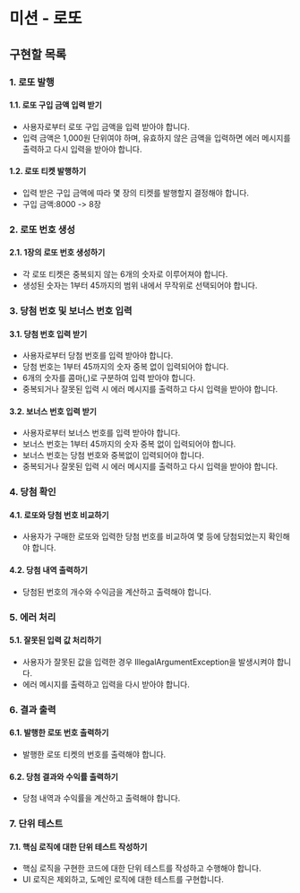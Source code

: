 # 미션 - 로또

## 구현할 목록

### 1. 로또 발행

#### 1.1. 로또 구입 금액 입력 받기
- 사용자로부터 로또 구입 금액을 입력 받아야 합니다.
- 입력 금액은 1,000원 단위여야 하며, 유효하지 않은 금액을 입력하면 에러 메시지를 출력하고 다시 입력을 받아야 합니다.

#### 1.2. 로또 티켓 발행하기
- 입력 받은 구입 금액에 따라 몇 장의 티켓를 발행할지 결정해야 합니다.
- 구입 금액:8000 -> 8장

### 2. 로또 번호 생성

#### 2.1. 1장의 로또 번호 생성하기
- 각 로또 티켓은 중복되지 않는 6개의 숫자로 이루어져야 합니다.
- 생성된 숫자는 1부터 45까지의 범위 내에서 무작위로 선택되어야 합니다.

### 3. 당첨 번호 및 보너스 번호 입력

#### 3.1. 당첨 번호 입력 받기
- 사용자로부터 당첨 번호를 입력 받아야 합니다.
- 당첨 번호는 1부터 45까지의 숫자 중복 없이 입력되어야 합니다.
- 6개의 숫자를 콤마(,)로 구분하여 입력 받아야 합니다.
- 중복되거나 잘못된 입력 시 에러 메시지를 출력하고 다시 입력을 받아야 합니다.

#### 3.2. 보너스 번호 입력 받기
- 사용자로부터 보너스 번호를 입력 받아야 합니다.
- 보너스 번호는 1부터 45까지의 숫자 중복 없이 입력되어야 합니다.
- 보너스 번호는 당첨 번호와 중복없이 입력되어야 합니다.
- 중복되거나 잘못된 입력 시 에러 메시지를 출력하고 다시 입력을 받아야 합니다.

### 4. 당첨 확인

#### 4.1. 로또와 당첨 번호 비교하기
- 사용자가 구매한 로또와 입력한 당첨 번호를 비교하여 몇 등에 당첨되었는지 확인해야 합니다.

#### 4.2. 당첨 내역 출력하기
- 당첨된 번호의 개수와 수익금을 계산하고 출력해야 합니다.

### 5. 에러 처리

#### 5.1. 잘못된 입력 값 처리하기
- 사용자가 잘못된 값을 입력한 경우 IllegalArgumentException을 발생시켜야 합니다.
- 에러 메시지를 출력하고 입력을 다시 받아야 합니다.

### 6. 결과 출력

#### 6.1. 발행한 로또 번호 출력하기
- 발행한 로또 티켓의 번호를 출력해야 합니다.

#### 6.2. 당첨 결과와 수익률 출력하기
- 당첨 내역과 수익률을 계산하고 출력해야 합니다.

### 7. 단위 테스트

#### 7.1. 핵심 로직에 대한 단위 테스트 작성하기
- 핵심 로직을 구현한 코드에 대한 단위 테스트를 작성하고 수행해야 합니다.
- UI 로직은 제외하고, 도메인 로직에 대한 테스트를 구현합니다.
